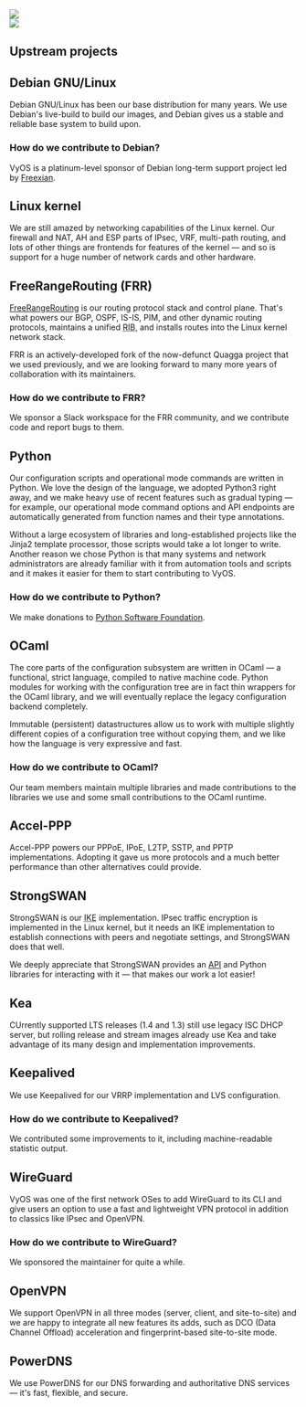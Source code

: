 <div class='status-page'>
  <section class='banner'>
    <div class='containerCustom'>
      <div class='left-shape'>
        <img src='/img/global/shape-left.svg' />
      </div>
      <div class='right-shape'>
        <img src='/img/global/shape-right.svg' />
      </div>

  <div class='banner-div'>


# Upstream projects

  </div>

  </div>
  </section>

  <section class='content-section'>
    <div class='content-div'>


## Debian GNU/Linux

Debian GNU/Linux has been our base distribution for many years.
We use Debian's live-build to build our images, and Debian gives us a stable and reliable
base system to build upon.

### How do we contribute to Debian?

VyOS is a platinum-level sponsor of Debian long-term support project led by [Freexian](https://www.freexian.com/lts/debian/).

## Linux kernel

We are still amazed by networking capabilities of the Linux kernel.
Our firewall and NAT, AH and ESP parts of IPsec, VRF, multi-path routing,
and lots of other things are frontends for features of the kernel — and so is support for
a huge number of network cards and other hardware.

## FreeRangeRouting (FRR)

[FreeRangeRouting](https://frrouting.org) is our routing protocol stack and control plane.
That's what powers our BGP, OSPF, IS-IS, PIM, and other dynamic routing protocols,
maintains a unified <abbr title="Routing Information Base">RIB</abbr>,
and installs routes into the Linux kernel network stack.

FRR is an actively-developed fork of the now-defunct Quagga project that we used previously,
and we are looking forward to many more years of collaboration with its maintainers.

### How do we contribute to FRR?

We sponsor a Slack workspace for the FRR community, and we contribute code
and report bugs to them.

## Python

Our configuration scripts and operational mode commands are written in Python.
We love the design of the language, we adopted Python3 right away, and we make heavy use of
recent features such as gradual typing — for example, our operational mode command options
and API endpoints are automatically generated from function names and their type annotations.

Without a large ecosystem of libraries and long-established projects like the Jinja2 template processor,
those scripts would take a lot longer to write. Another reason we chose Python is that
many systems and network administrators are already familiar with it from automation tools and scripts
and it makes it easier for them to start contributing to VyOS.

### How do we contribute to Python?

We make donations to [Python Software Foundation](https://www.python.org/psf/donations/).

## OCaml

The core parts of the configuration subsystem are written in OCaml — a functional, strict language,
compiled to native machine code. Python modules for working with the configuration tree
are in fact thin wrappers for the OCaml library,
and we will eventually replace the legacy configuration backend completely.

Immutable (persistent) datastructures allow us to work with multiple slightly different copies of a configuration tree
without copying them, and we like how the language is very expressive and fast.

### How do we contribute to OCaml?

Our team members maintain multiple libraries and made contributions to the libraries we use
and some small contributions to the OCaml runtime.

## Accel-PPP

Accel-PPP powers our PPPoE, IPoE, L2TP, SSTP, and PPTP implementations.
Adopting it gave us more protocols and a much better performance
than other alternatives could provide.

## StrongSWAN

StrongSWAN is our <abbr title="Internet Key Exchange">IKE</abbr> implementation.
IPsec traffic encryption is implemented in the Linux kernel,
but it needs an IKE implementation to establish connections with peers
and negotiate settings, and StrongSWAN does that well.

We deeply appreciate that StrongSWAN provides an [API](https://github.com/strongswan/strongswan/blob/master/src/libcharon/plugins/vici/README.md)
and Python libraries for interacting with it — that makes our work a lot easier!

## Kea

CUrrently supported LTS releases (1.4 and 1.3) still use legacy ISC DHCP server,
but rolling release and stream images already use Kea and take advantage of its
many design and implementation improvements.

## Keepalived

We use Keepalived for our VRRP implementation and LVS configuration.

### How do we contribute to Keepalived?

We contributed some improvements to it, including machine-readable statistic output.

## WireGuard

VyOS was one of the first network OSes to add WireGuard to its CLI
and give users an option to use a fast and lightweight VPN protocol
in addition to classics like IPsec and OpenVPN.

### How do we contribute to WireGuard?

We sponsored the maintainer for quite a while.

## OpenVPN

We support OpenVPN in all three modes (server, client, and site-to-site)
and we are happy to integrate all new features its adds,
such as DCO (Data Channel Offload) acceleration
and fingerprint-based site-to-site mode.

## PowerDNS

We use PowerDNS for our DNS forwarding and authoritative DNS services —
it's fast, flexible, and secure.

</div>
</div>
